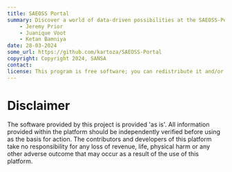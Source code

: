```yaml
---
title: SAEOSS Portal
summary: Discover a world of data-driven possibilities at the SAEOSS-Portal, where information converges to empower data sharing and decision-making.
    - Jeremy Prior
    - Juanique Voot
    - Ketan Bamniya
date: 28-03-2024
some_url: https://github.com/kartoza/SAEOSS-Portal
copyright: Copyright 2024, SANSA
contact:
license: This program is free software; you can redistribute it and/or modify it under the terms of the GNU Affero General Public License as published by the Free Software Foundation; either version 3 of the License, or (at your option) any later version.
---
```


# Disclaimer

<div class="admonition warning">
The software provided by this project is provided 'as is'. All information provided within the platform should be independently verified before using as the basis for action. The contributors and developers of this platform take no responsibility for any loss of revenue, life, physical harm or any other adverse outcome that may occur as a result of the use of this platform.
</div>
